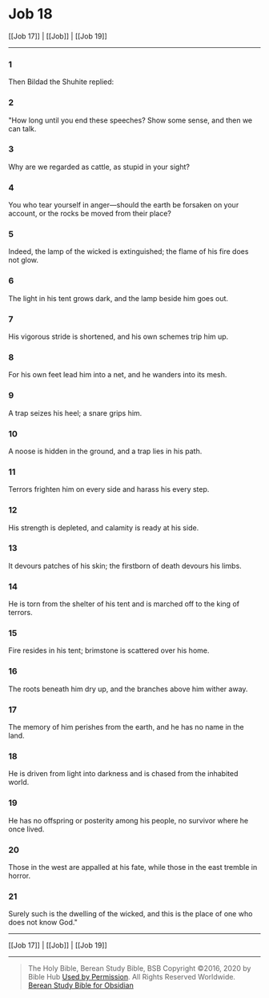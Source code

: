 # Job 18

[[Job 17]] | [[Job]] | [[Job 19]]

---

### 1
Then Bildad the Shuhite replied:

### 2
"How long until you end these speeches? Show some sense, and then we can talk.

### 3
Why are we regarded as cattle, as stupid in your sight?

### 4
You who tear yourself in anger—should the earth be forsaken on your account, or the rocks be moved from their place?

### 5
Indeed, the lamp of the wicked is extinguished; the flame of his fire does not glow.

### 6
The light in his tent grows dark, and the lamp beside him goes out.

### 7
His vigorous stride is shortened, and his own schemes trip him up.

### 8
For his own feet lead him into a net, and he wanders into its mesh.

### 9
A trap seizes his heel; a snare grips him.

### 10
A noose is hidden in the ground, and a trap lies in his path.

### 11
Terrors frighten him on every side and harass his every step.

### 12
His strength is depleted, and calamity is ready at his side.

### 13
It devours patches of his skin; the firstborn of death devours his limbs.

### 14
He is torn from the shelter of his tent and is marched off to the king of terrors.

### 15
Fire resides in his tent; brimstone is scattered over his home.

### 16
The roots beneath him dry up, and the branches above him wither away.

### 17
The memory of him perishes from the earth, and he has no name in the land.

### 18
He is driven from light into darkness and is chased from the inhabited world.

### 19
He has no offspring or posterity among his people, no survivor where he once lived.

### 20
Those in the west are appalled at his fate, while those in the east tremble in horror.

### 21
Surely such is the dwelling of the wicked, and this is the place of one who does not know God."

---

[[Job 17]] | [[Job]] | [[Job 19]]

---

> The Holy Bible, Berean Study Bible, BSB
> Copyright &copy;2016, 2020 by Bible Hub
> [Used by Permission](https://berean.bible/terms.htm). All Rights Reserved Worldwide.
> [Berean Study Bible for Obsidian](https://github.com/gapmiss/berean-study-bible-for-obsidian)</small>

